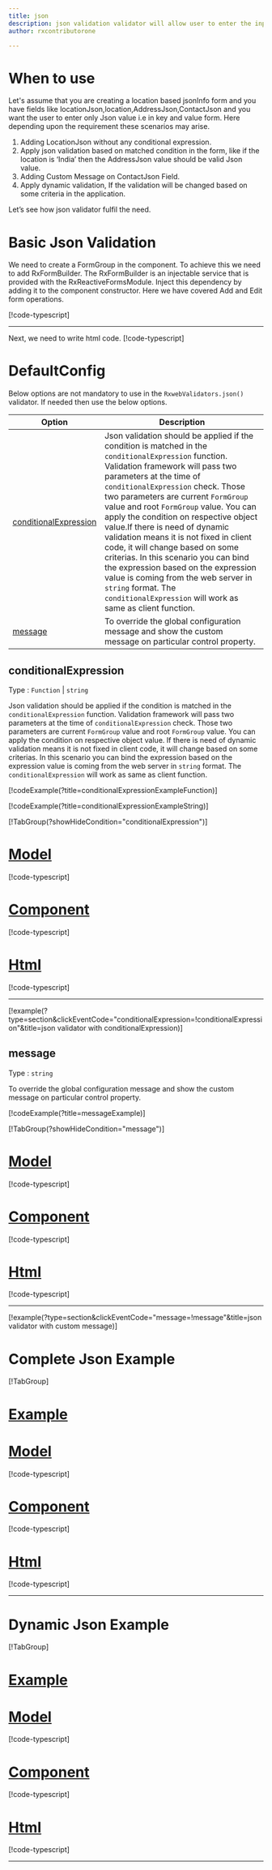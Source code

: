 ```yaml
---
title: json  
description: json validation validator will allow user to enter the input only in proper Json format.
author: rxcontributorone

---
```

# When to use
Let's assume that you are creating a location based jsonInfo form and you have fields like locationJson,location,AddressJson,ContactJson and you want the user to enter only Json value i.e in key and value form. Here depending upon the requirement these scenarios may arise.
1. Adding LocationJson without any conditional expression.
2. 	Apply json validation based on matched condition in the form, like if the location is ‘India’ then the AddressJson value should be valid Json value.
3. Adding Custom Message on ContactJson Field.
4. Apply dynamic validation, If the validation will be changed based on some criteria in the application.

Let’s see how json validator fulfil the need.

# Basic Json Validation
We need to create a FormGroup in the component. To achieve this we need to add RxFormBuilder. The RxFormBuilder is an injectable service that is provided with the RxReactiveFormsModule. Inject this dependency by adding it to the component constructor.
Here we have covered Add and Edit form operations. 


[!code-typescript[](\assets\examples\validators\json\add\json-add.component.ts)]
***

Next, we need to write html code.
[!code-typescript[](\assets\examples\validators\json\add\json-add.component.html)]

<app-json-add-validator></app-json-add-validator>

# DefaultConfig

Below options are not mandatory to use in the `RxwebValidators.json()` validator. If needed then use the below options.

|Option | Description |
|--- | ---- |
|[conditionalExpression](#conditionalexpressions) | Json validation should be applied if the condition is matched in the `conditionalExpression` function. Validation framework will pass two parameters at the time of `conditionalExpression` check. Those two parameters are current `FormGroup` value and root `FormGroup` value. You can apply the condition on respective object value.If there is need of dynamic validation means it is not fixed in client code, it will change based on some criterias. In this scenario you can bind the expression based on the expression value is coming from the web server in `string` format. The `conditionalExpression` will work as same as client function. |
|[message](#message) | To override the global configuration message and show the custom message on particular control property. |

## conditionalExpression
Type :  `Function`  |  `string` 

Json validation should be applied if the condition is matched in the `conditionalExpression` function. Validation framework will pass two parameters at the time of `conditionalExpression` check. Those two parameters are current `FormGroup` value and root `FormGroup` value. You can apply the condition on respective object value.
If there is need of dynamic validation means it is not fixed in client code, it will change based on some criterias. In this scenario you can bind the expression based on the expression value is coming from the web server in `string` format. The `conditionalExpression` will work as same as client function.

[!codeExample(?title=conditionalExpressionExampleFunction)]

[!codeExample(?title=conditionalExpressionExampleString)]

[!TabGroup(?showHideCondition="conditionalExpression")]
# [Model](#tab\conditionalExpressionmodel)
[!code-typescript[](\assets\examples\validators\json\conditionalExpression\json-info.model.ts)]
# [Component](#tab\conditionalExpressionComponent)
[!code-typescript[](\assets\examples\validators\json\conditionalExpression\json-conditional-expressions.component.ts)]
# [Html](#tab\conditionalExpressionHtml)
[!code-typescript[](\assets\examples\validators\json\conditionalExpression\json-conditional-expressions.component.html)]
***

[!example(?type=section&clickEventCode="conditionalExpression=!conditionalExpression"&title=json validator with conditionalExpression)]
<app-json-conditionalExpression-validator></app-json-conditionalExpression-validator>

## message 
Type :  `string` 

To override the global configuration message and show the custom message on particular control property.

[!codeExample(?title=messageExample)]

[!TabGroup(?showHideCondition="message")]
# [Model](#tab\messageModel)
[!code-typescript[](\assets\examples\validators\json\message\json-info.model.ts)]
# [Component](#tab\messageComponent)
[!code-typescript[](\assets\examples\validators\json\message\json-message.component.ts)]
# [Html](#tab\messageHtml)
[!code-typescript[](\assets\examples\validators\json\message\json-message.component.html)]
***

[!example(?type=section&clickEventCode="message=!message"&title=json validator with custom message)]
<app-json-message-validator></app-json-message-validator>

# Complete Json Example
[!TabGroup]
# [Example](#tab\completeexample)
<app-json-complete-validator></app-json-complete-validator>
# [Model](#tab\completemodel)
[!code-typescript[](\assets\examples\validators\json\complete\json-info.model.ts)]
# [Component](#tab\completecomponent)
[!code-typescript[](\assets\examples\validators\json\complete\json-complete.component.ts)]
# [Html](#tab\completehtml)
[!code-typescript[](\assets\examples\validators\json\complete\json-complete.component.html)]
***

# Dynamic Json Example
[!TabGroup]
# [Example](#tab\dynamicexample)
<app-json-dynamic-validator></app-json-dynamic-validator>
# [Model](#tab\dynamicmodel)
[!code-typescript[](\assets\examples\validators\json\dynamic\json-info.model.ts)]
# [Component](#tab\dynamiccomponent)
[!code-typescript[](\assets\examples\validators\json\dynamic\json-dynamic.component.ts)]
# [Html](#tab\dynamichtml)
[!code-typescript[](\assets\examples\validators\json\dynamic\json-dynamic.component.html)]
***
